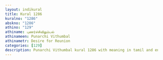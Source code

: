 ```yaml
---
layout: indikural
title: Kural 1286
kuralno: "1286"
abskno: "1286"
athino: "129"
athiname: புணர்ச்சிவிதும்பல்
athinameen: Punarchi Vithumbal
athinametr: Desire for Reunion
categories: [129]
description: Punarchi Vithumbal kural 1286 with meaning in tamil and english 
---
```


